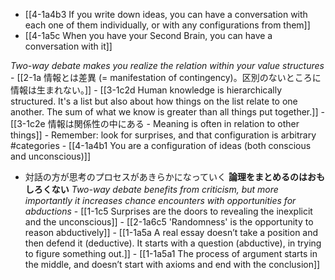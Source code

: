 - [[4-1a4b3 If you write down ideas, you can have a conversation with each one of them individually, or with any configurations from them]]
- [[4-1a5c When you have your Second Brain, you can have a conversation with it]]

*Two-way debate makes you realize the relation within your value structures*
	- [[2-1a 情報とは差異 (= manifestation of contingency)。区別のないところに情報は生まれない。]]
		- [[3-1c2d Human knowledge is hierarchically structured. It's a list but also about how things on the list relate to one another. The sum of what we know is greater than all things put together.]]
			- [[3-1c2e 情報は関係性の中にある - Meaning is often in relation to other things]]
				- Remember: look for surprises, and that configuration is arbitrary #categories
					- [[4-1a4b1 You are a configuration of ideas (both conscious and unconscious)]]

- 対話の方が思考のプロセスがあきらかになっていく
	**論理をまとめるのはおもしろくない**
		*Two-way debate benefits from criticism, but more importantly it increases chance encounters with opportunities for abductions*
			- [[1-1c5 Surprises are the doors to revealing the inexplicit and the unconscious]]
			- [[2-1a6c5 'Randomness' is the opportunity to reason abductively]]
		- [[1-1a5a A real essay doesn’t take a position and then defend it (deductive). It starts with a question (abductive), in trying to figure something out.]]
			- [[1-1a5a1 The process of argument starts in the middle, and doesn’t start with axioms and end with the conclusion]]
